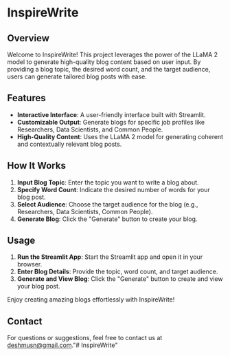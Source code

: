 # InspireWrite

## Overview
Welcome to InspireWrite! This project leverages the power of the LLaMA 2 model to generate high-quality blog content based on user input. By providing a blog topic, the desired word count, and the target audience, users can generate tailored blog posts with ease.

## Features
- **Interactive Interface**: A user-friendly interface built with Streamlit.
- **Customizable Output**: Generate blogs for specific job profiles like Researchers, Data Scientists, and Common People.
- **High-Quality Content**: Uses the LLaMA 2 model for generating coherent and contextually relevant blog posts.

## How It Works
1. **Input Blog Topic**: Enter the topic you want to write a blog about.
2. **Specify Word Count**: Indicate the desired number of words for your blog post.
3. **Select Audience**: Choose the target audience for the blog (e.g., Researchers, Data Scientists, Common People).
4. **Generate Blog**: Click the "Generate" button to create your blog.

## Usage
1. **Run the Streamlit App**: Start the Streamlit app and open it in your browser.
2. **Enter Blog Details**: Provide the topic, word count, and target audience.
3. **Generate and View Blog**: Click the "Generate" button to create and view your blog post.

Enjoy creating amazing blogs effortlessly with InspireWrite!

## Contact

For questions or suggestions, feel free to contact us at [deshmusn@gmail.com](mailto:deshmusn@gmail.com)."# InspireWrite" 
